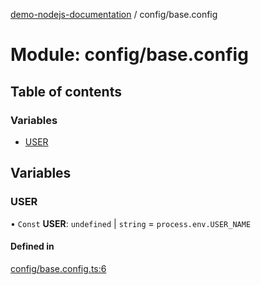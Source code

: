 [demo-nodejs-documentation](../README.md) / config/base.config

# Module: config/base.config

## Table of contents

### Variables

- [USER](config_base_config.md#user)

## Variables

### USER

• `Const` **USER**: `undefined` \| `string` = `process.env.USER_NAME`

#### Defined in

[config/base.config.ts:6](https://github.com/BhaskarMantralaHub/demo-nodejs/blob/fb8f461/src/config/base.config.ts#L6)
